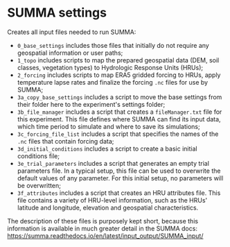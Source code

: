 # SUMMA settings
Creates all input files needed to run SUMMA:
- `0_base_settings` includes those files that initially do not require any geospatial information or user paths;
- `1_topo` includes scripts to map the prepared geospatial data (DEM, soil classes, vegetation types) to Hydrologic Response Units (HRUs);
- `2_forcing` includes scripts to map ERA5 gridded forcing to HRUs, apply temperature lapse rates and finalize the forcing `.nc` files for use by SUMMA;
- `3a_copy_base_settings` includes a script to move the base settings from their folder here to the experiment's settings folder;
- `3b_file_manager` includes a script that creates a `fileManager.txt` file for this experiment. This file defines where SUMMA can find its input data, which time period to simulate and where to save its simulations;
- `3c_forcing_file_list` includes a script that specifies the names of the `.nc` files that contain forcing data;
- `3d_initial_conditions` includes a script to create a basic initial conditions file;
- `3e_trial_parameters` includes a script that generates an empty trial parameters file. In a typical setup, this file can be used to overwrite the default values of any parameter. For this initial setup, no parameters will be overwritten;
- `3f_attributes` includes a script that creates an HRU attributes file. This file contains a variety of HRU-level information, such as the HRUs' latitude and longitude, elevation and geospatial characteristics.

The description of these files is purposely kept short, because this information is available in much greater detail in the SUMMA docs: https://summa.readthedocs.io/en/latest/input_output/SUMMA_input/